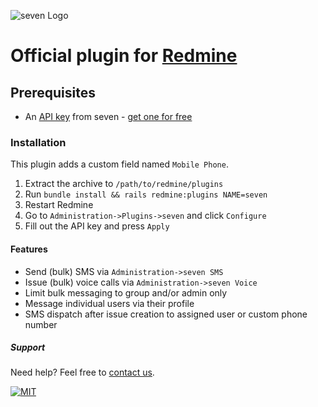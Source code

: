 ![](https://www.seven.io/wp-content/uploads/Logo.svg "seven Logo")

# Official plugin for [Redmine](https://www.redmine.org/)

## Prerequisites

- An [API key](https://help.seven.io/en/api-key-access) from seven - [get one for free](https://app.seven.io/signup)

### Installation

This plugin adds a custom field named `Mobile Phone`.

1. Extract the archive to `/path/to/redmine/plugins`
2. Run `bundle install && rails redmine:plugins NAME=seven`
3. Restart Redmine
4. Go to `Administration->Plugins->seven` and click `Configure`
5. Fill out the API key and press `Apply`

#### Features

- Send (bulk) SMS via `Administration->seven SMS`
- Issue (bulk) voice calls via `Administration->seven Voice`
- Limit bulk messaging to group and/or admin only
- Message individual users via their profile
- SMS dispatch after issue creation to assigned user or custom phone number

##### Support

Need help? Feel free to [contact us](https://www.seven.io/en/company/contact/).

[![MIT](https://img.shields.io/badge/License-MIT-teal.svg)](LICENSE)